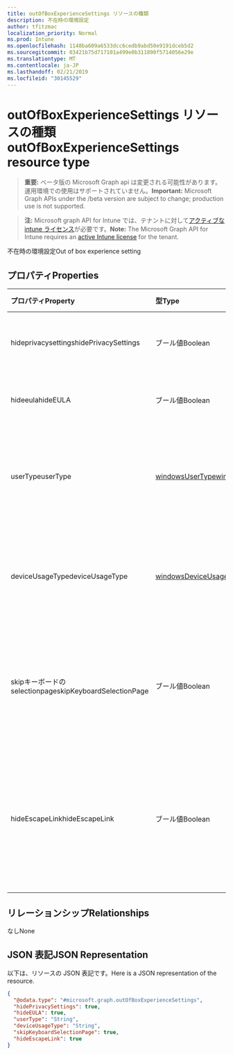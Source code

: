 ```yaml
---
title: outOfBoxExperienceSettings リソースの種類
description: 不在時の環境設定
author: tfitzmac
localization_priority: Normal
ms.prod: Intune
ms.openlocfilehash: 1148ba609a6533dcc6cedb9abd50e9191dceb5d2
ms.sourcegitcommit: 03421b75d717101a499e0b311890f5714056e29e
ms.translationtype: MT
ms.contentlocale: ja-JP
ms.lasthandoff: 02/21/2019
ms.locfileid: "30145529"
---
```

# <a name="outofboxexperiencesettings-resource-type"></a><span data-ttu-id="f0bdb-103">outOfBoxExperienceSettings リソースの種類</span><span class="sxs-lookup"><span data-stu-id="f0bdb-103">outOfBoxExperienceSettings resource type</span></span>

> <span data-ttu-id="f0bdb-104">**重要:** ベータ版の Microsoft Graph api は変更される可能性があります。運用環境での使用はサポートされていません。</span><span class="sxs-lookup"><span data-stu-id="f0bdb-104">**Important:** Microsoft Graph APIs under the /beta version are subject to change; production use is not supported.</span></span>

> <span data-ttu-id="f0bdb-105">**注:** Microsoft graph API for Intune では、テナントに対して[アクティブな intune ライセンス](https://go.microsoft.com/fwlink/?linkid=839381)が必要です。</span><span class="sxs-lookup"><span data-stu-id="f0bdb-105">**Note:** The Microsoft Graph API for Intune requires an [active Intune license](https://go.microsoft.com/fwlink/?linkid=839381) for the tenant.</span></span>

<span data-ttu-id="f0bdb-106">不在時の環境設定</span><span class="sxs-lookup"><span data-stu-id="f0bdb-106">Out of box experience setting</span></span>

## <a name="properties"></a><span data-ttu-id="f0bdb-107">プロパティ</span><span class="sxs-lookup"><span data-stu-id="f0bdb-107">Properties</span></span>
|<span data-ttu-id="f0bdb-108">プロパティ</span><span class="sxs-lookup"><span data-stu-id="f0bdb-108">Property</span></span>|<span data-ttu-id="f0bdb-109">型</span><span class="sxs-lookup"><span data-stu-id="f0bdb-109">Type</span></span>|<span data-ttu-id="f0bdb-110">説明</span><span class="sxs-lookup"><span data-stu-id="f0bdb-110">Description</span></span>|
|:---|:---|:---|
|<span data-ttu-id="f0bdb-111">hideprivacysettings</span><span class="sxs-lookup"><span data-stu-id="f0bdb-111">hidePrivacySettings</span></span>|<span data-ttu-id="f0bdb-112">ブール値</span><span class="sxs-lookup"><span data-stu-id="f0bdb-112">Boolean</span></span>|<span data-ttu-id="f0bdb-113">ユーザーのプライバシー設定を表示または非表示にする</span><span class="sxs-lookup"><span data-stu-id="f0bdb-113">Show or hide privacy settings to user</span></span>|
|<span data-ttu-id="f0bdb-114">hideeula</span><span class="sxs-lookup"><span data-stu-id="f0bdb-114">hideEULA</span></span>|<span data-ttu-id="f0bdb-115">ブール値</span><span class="sxs-lookup"><span data-stu-id="f0bdb-115">Boolean</span></span>|<span data-ttu-id="f0bdb-116">ユーザーに EULA を表示または非表示にする</span><span class="sxs-lookup"><span data-stu-id="f0bdb-116">Show or hide EULA to user</span></span>|
|<span data-ttu-id="f0bdb-117">userType</span><span class="sxs-lookup"><span data-stu-id="f0bdb-117">userType</span></span>|[<span data-ttu-id="f0bdb-118">windowsUserType</span><span class="sxs-lookup"><span data-stu-id="f0bdb-118">windowsUserType</span></span>](../resources/intune-enrollment-windowsusertype.md)|<span data-ttu-id="f0bdb-119">ユーザーの種類。</span><span class="sxs-lookup"><span data-stu-id="f0bdb-119">Type of user.</span></span> <span data-ttu-id="f0bdb-120">使用可能な値は、`administrator`、`standard` です。</span><span class="sxs-lookup"><span data-stu-id="f0bdb-120">Possible values are: `administrator`, `standard`.</span></span>|
|<span data-ttu-id="f0bdb-121">deviceUsageType</span><span class="sxs-lookup"><span data-stu-id="f0bdb-121">deviceUsageType</span></span>|[<span data-ttu-id="f0bdb-122">windowsDeviceUsageType</span><span class="sxs-lookup"><span data-stu-id="f0bdb-122">windowsDeviceUsageType</span></span>](../resources/intune-enrollment-windowsdeviceusagetype.md)|<span data-ttu-id="f0bdb-123">AAD 参加認証の種類。</span><span class="sxs-lookup"><span data-stu-id="f0bdb-123">AAD join authentication type.</span></span> <span data-ttu-id="f0bdb-124">使用可能な値は、`singleUser`、`shared` です。</span><span class="sxs-lookup"><span data-stu-id="f0bdb-124">Possible values are: `singleUser`, `shared`.</span></span>|
|<span data-ttu-id="f0bdb-125">skipキーボードの selectionpage</span><span class="sxs-lookup"><span data-stu-id="f0bdb-125">skipKeyboardSelectionPage</span></span>|<span data-ttu-id="f0bdb-126">ブール値</span><span class="sxs-lookup"><span data-stu-id="f0bdb-126">Boolean</span></span>|<span data-ttu-id="f0bdb-127">設定されている場合は、言語と地域が設定されている場合は、キーボードの選択ページをスキップします。</span><span class="sxs-lookup"><span data-stu-id="f0bdb-127">If set, then skip the keyboard selection page if Language and Region are set</span></span>|
|<span data-ttu-id="f0bdb-128">hideEscapeLink</span><span class="sxs-lookup"><span data-stu-id="f0bdb-128">hideEscapeLink</span></span>|<span data-ttu-id="f0bdb-129">ブール値</span><span class="sxs-lookup"><span data-stu-id="f0bdb-129">Boolean</span></span>|<span data-ttu-id="f0bdb-130">true に設定されている場合、ユーザーは別のアカウントを使用してサインインすることはできません (会社のサインイン時)。</span><span class="sxs-lookup"><span data-stu-id="f0bdb-130">If set to true, then the user can't start over with different account, on company sign-in</span></span>|

## <a name="relationships"></a><span data-ttu-id="f0bdb-131">リレーションシップ</span><span class="sxs-lookup"><span data-stu-id="f0bdb-131">Relationships</span></span>
<span data-ttu-id="f0bdb-132">なし</span><span class="sxs-lookup"><span data-stu-id="f0bdb-132">None</span></span>

## <a name="json-representation"></a><span data-ttu-id="f0bdb-133">JSON 表記</span><span class="sxs-lookup"><span data-stu-id="f0bdb-133">JSON Representation</span></span>
<span data-ttu-id="f0bdb-134">以下は、リソースの JSON 表記です。</span><span class="sxs-lookup"><span data-stu-id="f0bdb-134">Here is a JSON representation of the resource.</span></span>
<!-- {
  "blockType": "resource",
  "@odata.type": "microsoft.graph.outOfBoxExperienceSettings"
}
-->
``` json
{
  "@odata.type": "#microsoft.graph.outOfBoxExperienceSettings",
  "hidePrivacySettings": true,
  "hideEULA": true,
  "userType": "String",
  "deviceUsageType": "String",
  "skipKeyboardSelectionPage": true,
  "hideEscapeLink": true
}
```




